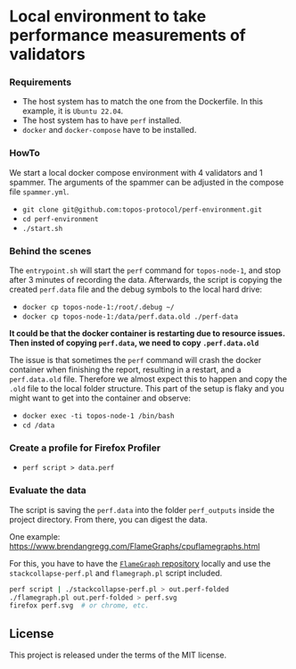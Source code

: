 # Local environment to take performance measurements of validators 

### Requirements

* The host system has to match the one from the Dockerfile. In this example, it is `Ubuntu 22.04`.
* The host system has to have `perf` installed.
* `docker` and `docker-compose` have to be installed.

### HowTo

We start a local docker compose environment with 4 validators and 1 spammer. The arguments of the spammer can be adjusted in the compose file `spammer.yml`. 

* `git clone git@github.com:topos-protocol/perf-environment.git`
* `cd perf-environment`
* `./start.sh`


### Behind the scenes

The `entrypoint.sh` will start the `perf` command for `topos-node-1`, and stop after 3 minutes of recording the data. Afterwards, the script is copying the created `perf.data` file and the debug symbols to the local hard drive: 

* `docker cp topos-node-1:/root/.debug ~/`
* `docker cp topos-node-1:/data/perf.data.old ./perf-data`


**It could be that the docker container is restarting due to resource issues. Then insted of copying `perf.data`, we need to copy `.perf.data.old`**

The issue is that sometimes the `perf` command will crash the docker container when finishing the report, resulting in a restart, and a `perf.data.old` file. Therefore we almost expect this to happen and copy the `.old` file to the local folder structure. This part of the setup is flaky and you might want to get into the container and observe:

* `docker exec -ti topos-node-1 /bin/bash`
* `cd /data`


### Create a profile for Firefox Profiler

* `perf script > data.perf` 


### Evaluate the data

The script is saving the `perf.data` into the folder `perf_outputs` inside the project directory. From there, you can digest the data.

One example: https://www.brendangregg.com/FlameGraphs/cpuflamegraphs.html

For this, you have to have the [`FlameGraph` repository](https://github.com/brendangregg/FlameGraph) locally and use the `stackcollapse-perf.pl` and `flamegraph.pl` script included.

```bash
perf script | ./stackcollapse-perf.pl > out.perf-folded
./flamegraph.pl out.perf-folded > perf.svg
firefox perf.svg  # or chrome, etc.

```

## License

This project is released under the terms of the MIT license.
